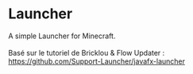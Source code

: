 # Launcher
A simple Launcher for Minecraft.<br><br>
Basé sur le tutoriel de Bricklou & Flow Updater :<br>
https://github.com/Support-Launcher/javafx-launcher